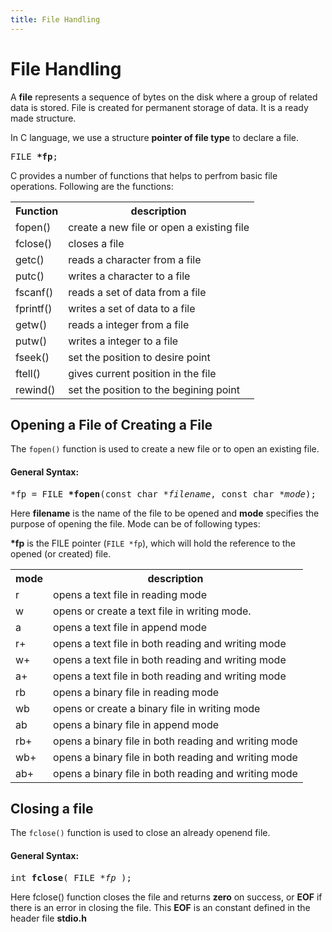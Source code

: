 ```yaml
---
title: File Handling
---
```

# File Handling

A <b>file</b> represents a sequence of bytes on the disk where a group of related data is stored. File is created for permanent storage of data. It is a ready made structure.

In C language, we use a structure <b>pointer of file type</b> to declare a file.

<pre class="c">FILE <b>*fp</b>;
</pre>

C provides a number of functions that helps to perfrom basic file operations. Following are the functions:

<table class="table table-bordered table-striped">
<tbody><tr><th>Function</th><th>description</th></tr>
<tr><td>fopen()</td><td>create a new file or open a existing file</td></tr>
<tr><td>fclose()</td><td>closes a file</td></tr>
<tr><td>getc()</td><td>reads a character from a file</td></tr>
<tr><td>putc()</td><td>writes a character to a file</td></tr>
<tr><td>fscanf()</td><td>reads a set of data from a file</td></tr>
<tr><td>fprintf()</td><td>writes a set of data to a file</td></tr>
<tr><td>getw()</td><td>reads a integer from a file</td></tr>
<tr><td>putw()</td><td>writes a integer to a file</td></tr>
<tr><td>fseek()</td><td>set the position to desire point</td></tr>
<tr><td>ftell()</td><td>gives current position in the file</td></tr>
<tr><td>rewind()</td><td>set the position to the begining point</td></tr>
</tbody></table>

## Opening a File of Creating a File

The ```fopen()``` function is used to create a new file or to open an existing file.

#### General Syntax:

<pre class="c">*fp = FILE <b>*fopen</b>(const char <i>*filename</i>, const char <i>*mode</i>);
</pre>

Here <b>filename</b> is the name of the file to be opened and <b>mode</b> specifies the purpose of opening the file. Mode can be of following types:

<b>*fp</b> is the FILE pointer (```FILE *fp```), which will hold the reference to the opened (or created) file.

<table class="table table-bordered table-striped">
<tbody><tr><th>mode</th><th>description</th></tr>
<tr><td>r</td><td>opens a text file in reading mode</td></tr>
<tr><td>w</td><td>opens or create a text file in writing mode.</td></tr>
<tr><td>a</td><td>opens a text file in append mode</td></tr>
<tr><td>r+</td><td>opens a text file in both reading and writing mode</td></tr>
<tr><td>w+</td><td>opens a text file in both reading and writing mode</td></tr>
<tr><td>a+</td><td>opens a text file in both reading and writing mode</td></tr>
<tr><td>rb</td><td>opens a binary file in reading mode</td></tr>
<tr><td>wb</td><td>opens or create a binary file in writing mode</td></tr>
<tr><td>ab</td><td>opens a binary file in append mode</td></tr>
<tr><td>rb+</td><td>opens a binary file in both reading and writing mode</td></tr>
<tr><td>wb+</td><td>opens a binary file in both reading and writing mode</td></tr>
<tr><td>ab+</td><td>opens a binary file in both reading and writing mode</td></tr>
</tbody></table>

## Closing a file

The ```fclose()``` function is used to close an already openend file.

#### General Syntax:
<pre class="c">int <b>fclose</b>( FILE <i>*fp</i> );
</pre>

Here fclose() function closes the file and returns <b>zero</b> on success, or <b>EOF</b> if there is an error in closing the file. This <b>EOF</b> is an constant defined in the header file <b>stdio.h</b>
